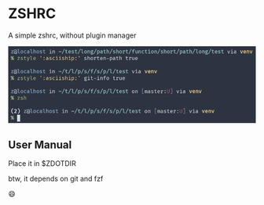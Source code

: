 # ZSHRC

A simple zshrc, without plugin manager

<p align="center">
  <img src="https://raw.githubusercontent.com/7a72/zshrc/refs/heads/main/res/terminal.webp">
</p>

## User Manual

Place it in $ZDOTDIR

btw, it depends on git and fzf

😄
